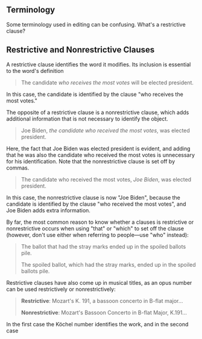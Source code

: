 ## Terminology

Some terminology used in editing can be confusing. What's a restrictive clause?

## Restrictive and Nonrestrictive Clauses

A restrictive clause identifies the word it modifies. Its inclusion is essential to the word's definition

> The candidate _who receives the most votes_ will be elected president.

In this case, the candidate is identified by the clause "who receives the most votes."

The opposite of a restrictive clause is a nonrestrictive clause, which adds additional information that is not necessary to identify the object.

> Joe Biden, _the candidate who received the most votes_, was elected president.

Here, the fact that Joe Biden was elected president is evident, and adding that he was also the candidate who received the most votes is unnecessary for his identification. Note that the nonrestrictive clause is set off by commas.

> The candidate who received the most votes, _Joe Biden_, was elected president.

In this case, the nonrestrictive clause is now "Joe Biden", because the candidate is identified by the clause "who received the most votes", and Joe Biden adds extra information.

By far, the most common reason to know whether a clauses is restrictive or nonrestrictive occurs when using "that" or "which" to set off the clause (however, don't use either when referring to people—use "who" instead):

> The ballot that had the stray marks ended up in the spoiled ballots pile.
>
> The spoiled ballot, which had the stray marks, ended up in the spoiled ballots pile.

Restrictive clauses have also come up in musical titles, as an opus number can be used restrictively or nonrestrictively:

> **Restrictive**: Mozart's K. 191, a bassoon concerto in B-flat major...
>
> **Nonrestrictive**: Mozart's Bassoon Concerto in B-flat Major, K.191...

In the first case the Köchel number identifies the work, and in the second case
